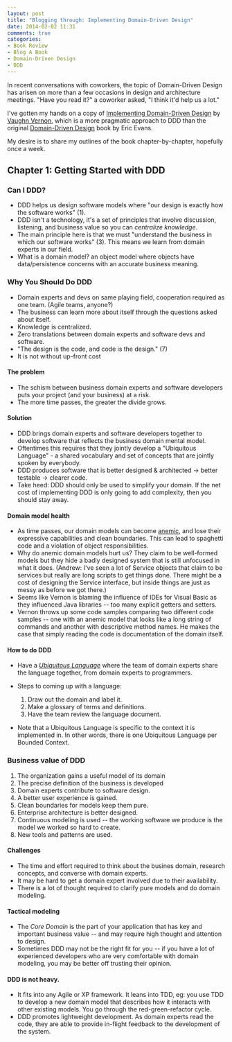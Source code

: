 ```yaml
---
layout: post
title: "Blogging through: Implementing Domain-Driven Design"
date: 2014-02-02 11:31
comments: true
categories: 
- Book Review
- Blog A Book
- Domain-Driven Design
- DDD
---
```


In recent conversations with coworkers, the topic of Domain-Driven Design has
arisen on more than a few occasions in design and architecture meetings.
"Have you read it?" a coworker asked, "I think it'd help us a lot."

I've gotten my hands on a copy of [Implementing Domain-Driven Design](http://www.amazon.com/Implementing-Domain-Driven-Design-Vaughn-Vernon/dp/0321834577)
by [Vaughn Vernon](https://vaughnvernon.co/), which is a more pragmatic
approach to DDD than the original [Domain-Driven Design](http://www.amazon.com/Domain-Driven-Design-Tackling-Complexity-Software/dp/0321125215/ref=pd_bxgy_b_text_y) book by Eric Evans.

My desire is to share my outlines of the book chapter-by-chapter,
hopefully once a week.

## Chapter 1: Getting Started with DDD

### Can I DDD?

* DDD helps us design software models where "our design is exactly how
  the software works" (1).
* DDD isn't a technology, it's a set of principles that involve
  discussion, listening, and business value so you can _centralize
  knowledge_.
* The main principle here is that we must "understand the business in
  which our software works" (3). This means we learn from domain experts
  in our field.
* What is a domain model? an object model where objects have
  data/persistence concerns with an accurate business meaning.

### Why You Should Do DDD

* Domain experts and devs on same playing field, cooperation required as
  one team. (Agile teams, anyone?)
* The business can learn more about itself through the questions asked
  about itself.
* Knowledge is centralized.
* Zero translations between domain experts and software devs and
  software.
* "The design is the code, and code is the design." (7)
* It is not without up-front cost

#### The problem

* The schism between business domain experts and software developers
  puts your project (and your business) at a risk.
* The more time passes, the greater the divide grows.

#### Solution

* DDD brings domain experts and software developers together to develop
  software that reflects the business domain mental model.
* Oftentimes this requires that they jointly develop a "Ubiquitous
  Language" - a shared vocabulary and set of concepts that are jointly
  spoken by everybody.
* DDD produces software that is better designed & architected -> better testable ->
  clearer code.
* Take heed: DDD should only be used to simplify your domain. If the net
  cost of implementing DDD is only going to add complexity, then you
  should stay away.

#### Domain model health

* As time passes, our domain models can become
  [anemic](http://www.martinfowler.com/bliki/AnemicDomainModel.html),
  and lose their expressive capabilities and clean boundaries. This can
  lead to spaghetti code and a violation of object responsibilities.
* Why do anemic domain models hurt us? They claim to be well-formed
  models but they hide a badly designed system that is still unfocused
  in what it does. (Andrew: I've seen a lot of Service objects that
  claim to be services but really are long scripts to get things done.
  There might be a cost of designing the Service interface, but inside
  things are just as messy as before we got there.)
* Seems like Vernon is blaming the influence of IDEs for Visual Basic as
  they influenced Java libraries -- too many explicit getters and
  setters.
* Vernon throws up some code samples comparing two different code
  samples -- one with an anemic model that looks like a long string of
  commands and another with descriptive method names. He makes the case
  that simply reading the code is documentation of the domain itself.

#### How to do DDD

* Have a [_Ubiquitous Language_](http://martinfowler.com/bliki/UbiquitousLanguage.html)
  where the team of domain experts share the language together, from
  domain experts to programmers.
* Steps to coming up with a language:

  1. Draw out the domain and label it.
  2. Make a glossary of terms and definitions.
  3. Have the team review the language document.

* Note that a Ubiquitous Language is specific to the context it is
  implemented in. In other words, there is one Ubiquitous Language per
  Bounded Context.

### Business value of DDD

1. The organization gains a useful model of its domain
2. The precise definition of the business is developed
3. Domain experts contribute to software design.
4. A better user experience is gained.
5. Clean boundaries for models keep them pure.
6. Enterprise architecture is better designed.
7. Continuous modeling is used -- the working software we produce is the
   model we worked so hard to create.
8. New tools and patterns are used.

#### Challenges

* The time and effort required to think about the busines domain,
  research concepts, and converse with domain experts.
* It may be hard to get a domain expert involved due to their
  availability.
* There is a lot of thought required to clarify pure models and do
  domain modeling.

#### Tactical modeling

* The _Core Domain_ is the part of your application that has key and
  important business value -- and may require high thought and attention
  to design.
* Sometimes DDD may not be the right fit for you -- if you have a lot of
  experienced developers who are very comfortable with domain modeling,
  you may be better off trusting their opinion.

#### DDD is not heavy.

* It fits into any Agile or XP framework. It leans into TDD, eg: you use
  TDD to develop a new domain model that describes how it interacts with
  other existing models. You go through the red-green-refactor cycle.
* DDD promotes lightweight development. As domain experts read the code, they
  are able to provide in-flight feedback to the development of the
  system.
